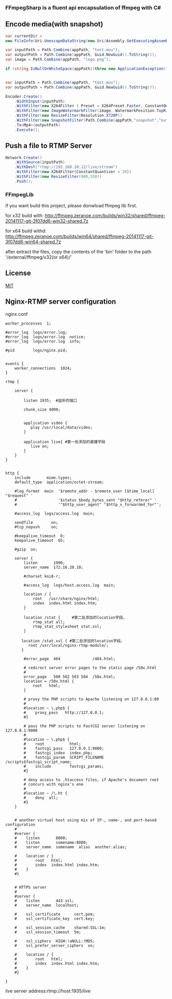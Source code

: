 ### FFmpegSharp is a fluent api encapsulation of ffmpeg with C#

## Encode media(with snapshot)
```csharp
var currentDir =
new FileInfo(Uri.UnescapeDataString(new Uri(Assembly.GetExecutingAssembly().CodeBase).AbsolutePath));

var inputPath = Path.Combine(appPath, "test.mov");
var outputPath = Path.Combine(appPath, Guid.NewGuid().ToString());
var image = Path.Combine(appPath, "logo.png");

if (string.IsNullOrWhiteSpace(appPath))throw new ApplicationException("app path not found.");


var inputPath = Path.Combine(appPath, "test.mov");
var outputPath = Path.Combine(appPath, Guid.NewGuid().ToString());

Encoder.Create()
	.WidthInput(inputPath)
	.WithFilter(new X264Filter { Preset = X264Preset.Faster, ConstantQuantizer = 18 })
	.WithFilter(new ImageWatermarkFilter(image, WatermarkPosition.TopRight))
	.WithFilter(new ResizeFilter(Resolution.X720P))
	.WithFilter(new SnapshotFilter(Path.Combine(appPath,"snapshot","out.png"),320,180,10))//with snapshot
	.To<Mp4>(outputPath)
	.Execute();

```


## Push a file to RTMP Server
```csharp
Network.Create()
	.WithSource(inputPath)
	.WithDest("rtmp://192.168.10.12/live/stream")
	.WithFilter(new X264Filter{ConstantQuantizer = 20})
	.WithFilter(new ResizeFilter(980,550))
	.Push();
```


### FFmpegLib
if you want build this project,
please donwload ffmpeg lib first.

for x32 build with:
http://ffmpeg.zeranoe.com/builds/win32/shared/ffmpeg-20141117-git-3f07dd6-win32-shared.7z

for x64 build withd:
http://ffmpeg.zeranoe.com/builds/win64/shared/ffmpeg-20141117-git-3f07dd6-win64-shared.7z

after extract the files, copy the contents of the 'bin' folder to the path '/external/ffmpeg/x32(or x64)/'


## License

[MIT](https://github.com/at0717/FFmpegSharp/blob/master/LICENSE)


## Nginx-RTMP server configuration
nginx.conf
```
worker_processes  1;

#error_log  logs/error.log;
#error_log  logs/error.log  notice;
#error_log  logs/error.log  info;

#pid        logs/nginx.pid;


events {
    worker_connections  1024;
}

rtmp {

    server {

        listen 1935;  #监听的端口

        chunk_size 4000;


        application video {
           play /usr/local/data/video;
        }

        application live{ #第一处添加的直播字段
           live on;
        }
    }
}


http {
    include       mime.types;
    default_type  application/octet-stream;

    #log_format  main  '$remote_addr - $remote_user [$time_local] "$request" '
    #                  '$status $body_bytes_sent "$http_referer" '
    #                  '"$http_user_agent" "$http_x_forwarded_for"';

    #access_log  logs/access.log  main;

    sendfile        on;
    #tcp_nopush     on;

    #keepalive_timeout  0;
    keepalive_timeout  65;

    #gzip  on;

    server {
        listen       1990;
        server_name  172.16.20.10;

        #charset koi8-r;

        #access_log  logs/host.access.log  main;

        location / {
            root   /usr/share/nginx/html;
            index  index.html index.htm;
        }

        location /stat {     #第二处添加的location字段。
            rtmp_stat all;
            rtmp_stat_stylesheet stat.xsl;
        }

       location /stat.xsl { #第二处添加的location字段。
          root /usr/local/nginx-rtmp-module/;
       }

        #error_page  404              /404.html;

        # redirect server error pages to the static page /50x.html
        #
        error_page   500 502 503 504  /50x.html;
        location = /50x.html {
            root   html;
        }

        # proxy the PHP scripts to Apache listening on 127.0.0.1:80
        #
        #location ~ \.php$ {
        #    proxy_pass   http://127.0.0.1;
        #}

        # pass the PHP scripts to FastCGI server listening on 127.0.0.1:9000
        #
        #location ~ \.php$ {
        #    root           html;
        #    fastcgi_pass   127.0.0.1:9000;
        #    fastcgi_index  index.php;
        #    fastcgi_param  SCRIPT_FILENAME  /scripts$fastcgi_script_name;
        #    include        fastcgi_params;
        #}

        # deny access to .htaccess files, if Apache's document root
        # concurs with nginx's one
        #
        #location ~ /\.ht {
        #    deny  all;
        #}
    }


    # another virtual host using mix of IP-, name-, and port-based configuration
    #
    #server {
    #    listen       8000;
    #    listen       somename:8080;
    #    server_name  somename  alias  another.alias;

    #    location / {
    #        root   html;
    #        index  index.html index.htm;
    #    }
    #}


    # HTTPS server
    #
    #server {
    #    listen       443 ssl;
    #    server_name  localhost;

    #    ssl_certificate      cert.pem;
    #    ssl_certificate_key  cert.key;

    #    ssl_session_cache    shared:SSL:1m;
    #    ssl_session_timeout  5m;

    #    ssl_ciphers  HIGH:!aNULL:!MD5;
    #    ssl_prefer_server_ciphers  on;

    #    location / {
    #        root   html;
    #        index  index.html index.htm;
    #    }
    #}

}
```
live server address:rtmp://host:1935/live
